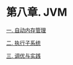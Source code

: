 # 第八章. JVM

[一. 自动内存管理](<一. 自动内存管理/一. 自动内存管理.md> "一. 自动内存管理")

[二. 执行子系统](<二. 执行子系统/二. 执行子系统.md> "二. 执行子系统")

[三. 调优与实践](<三. 调优与实践/三. 调优与实践.md> "三. 调优与实践")
